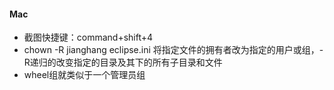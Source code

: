 #### Mac
* 截图快捷键：command+shift+4
* chown -R jianghang eclipse.ini 将指定文件的拥有者改为指定的用户或组，-R递归的改变指定的目录及其下的所有子目录和文件
* wheel组就类似于一个管理员组